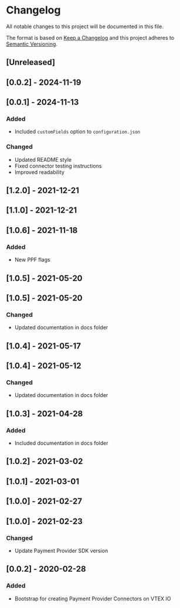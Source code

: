 # Changelog

All notable changes to this project will be documented in this file.

The format is based on [Keep a Changelog](http://keepachangelog.com/en/1.0.0/)
and this project adheres to [Semantic Versioning](http://semver.org/spec/v2.0.0.html).

## [Unreleased]

## [0.0.2] - 2024-11-19

## [0.0.1] - 2024-11-13
### Added
- Included `customFields` option to `configuration.json`
### Changed
- Updated README style
- Fixed connector testing instructions
- Improved readability

## [1.2.0] - 2021-12-21

## [1.1.0] - 2021-12-21

## [1.0.6] - 2021-11-18

### Added

- New PPF flags

## [1.0.5] - 2021-05-20

## [1.0.5] - 2021-05-20
### Changed
- Updated documentation in docs folder

## [1.0.4] - 2021-05-17

## [1.0.4] - 2021-05-12
### Changed
- Updated documentation in docs folder

## [1.0.3] - 2021-04-28
### Added
- Included documentation in docs folder

## [1.0.2] - 2021-03-02

## [1.0.1] - 2021-03-01

## [1.0.0] - 2021-02-27

## [1.0.0] - 2021-02-23

### Changed

- Update Payment Provider SDK version

## [0.0.2] - 2020-02-28

### Added

- Bootstrap for creating Payment Provider Connectors on VTEX IO
